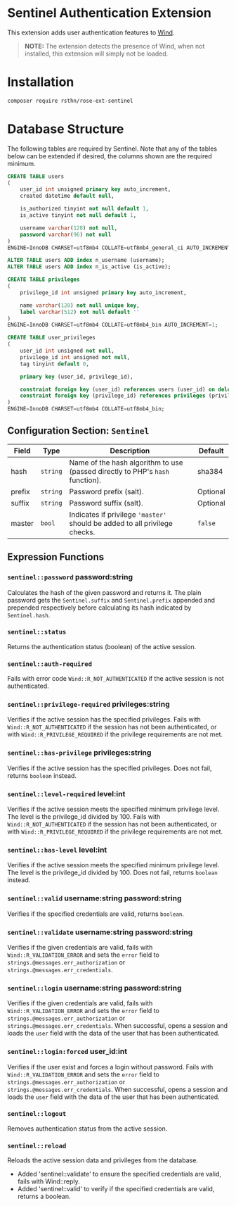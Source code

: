 # Sentinel Authentication Extension

This extension adds user authentication features to [Wind](https://github.com/rsthn/rose-ext-wind).

> **NOTE:** The extension detects the presence of Wind, when not installed, this extension will simply not be loaded.

# Installation

```sh
composer require rsthn/rose-ext-sentinel
```


# Database Structure

The following tables are required by Sentinel. Note that any of the tables below can be extended if desired, the columns shown are the required minimum.

```sql
CREATE TABLE users
(
    user_id int unsigned primary key auto_increment,
    created datetime default null,

    is_authorized tinyint not null default 1,
    is_active tinyint not null default 1,

    username varchar(128) not null,
    password varchar(96) not null
)
ENGINE=InnoDB CHARSET=utf8mb4 COLLATE=utf8mb4_general_ci AUTO_INCREMENT=1;

ALTER TABLE users ADD index n_username (username);
ALTER TABLE users ADD index n_is_active (is_active);
```

```sql
CREATE TABLE privileges
(
    privilege_id int unsigned primary key auto_increment,

    name varchar(128) not null unique key,
    label varchar(512) not null default ''
)
ENGINE=InnoDB CHARSET=utf8mb4 COLLATE=utf8mb4_bin AUTO_INCREMENT=1;
```

```sql
CREATE TABLE user_privileges
(
    user_id int unsigned not null,
    privilege_id int unsigned not null,
	tag tinyint default 0,

    primary key (user_id, privilege_id),

    constraint foreign key (user_id) references users (user_id) on delete cascade,
    constraint foreign key (privilege_id) references privileges (privilege_id) on delete cascade
)
ENGINE=InnoDB CHARSET=utf8mb4 COLLATE=utf8mb4_bin;
```

## Configuration Section: `Sentinel`


|Field|Type|Description|Default|
|----|----|-----------|-------|
|hash|`string`|Name of the hash algorithm to use (passed directly to PHP's `hash` function).|sha384
|prefix|`string`|Password prefix (salt).|Optional
|suffix|`string`|Password suffix (salt).|Optional
|master|`bool`|Indicates if privilege `'master'` should be added to all privilege checks.|`false`


## Expression Functions

### `sentinel::password` password:string

Calculates the hash of the given password and returns it. The plain password gets the `Sentinel.suffix` and `Sentinel.prefix` appended and prepended respectively before calculating its hash indicated by `Sentinel.hash`.

### `sentinel::status`

Returns the authentication status (boolean) of the active session.

### `sentinel::auth-required`

Fails with error code `Wind::R_NOT_AUTHENTICATED` if the active session is not authenticated.

### `sentinel::privilege-required` privileges:string

Verifies if the active session has the specified privileges. Fails with `Wind::R_NOT_AUTHENTICATED` if the session has not been authenticated, or with `Wind::R_PRIVILEGE_REQUIRED` if the privilege requirements are not met.

### `sentinel::has-privilege` privileges:string

Verifies if the active session has the specified privileges. Does not fail, returns `boolean` instead.

### `sentinel::level-required` level:int

Verifies if the active session meets the specified minimum privilege level. The level is the privilege_id divided by 100. Fails with `Wind::R_NOT_AUTHENTICATED` if the session has not been authenticated, or with `Wind::R_PRIVILEGE_REQUIRED` if the privilege requirements are not met.

### `sentinel::has-level` level:int

Verifies if the active session meets the specified minimum privilege level. The level is the privilege_id divided by 100. Does not fail, returns `boolean` instead.

### `sentinel::valid` username:string password:string

Verifies if the specified credentials are valid, returns `boolean`.

### `sentinel::validate` username:string password:string

Verifies if the given credentials are valid, fails with `Wind::R_VALIDATION_ERROR` and sets the `error` field to `strings.@messages.err_authorization` or `strings.@messages.err_credentials`.

### `sentinel::login` username:string password:string

Verifies if the given credentials are valid, fails with `Wind::R_VALIDATION_ERROR` and sets the `error` field to `strings.@messages.err_authorization` or `strings.@messages.err_credentials`. When successful, opens a session and loads the `user` field with the data of the user that has been authenticated.

### `sentinel::login:forced` user_id:int

Verifies if the user exist and forces a login without password. Fails with `Wind::R_VALIDATION_ERROR` and sets the `error` field to `strings.@messages.err_authorization` or `strings.@messages.err_credentials`. When successful, opens a session and loads the `user` field with the data of the user that has been authenticated.

### `sentinel::logout`

Removes authentication status from the active session.

### `sentinel::reload`

Reloads the active session data and privileges from the database.

- Added 'sentinel::validate' to ensure the specified credentials are valid, fails with Wind::reply.
- Added 'sentinel::valid' to verify if the specified credentials are valid, returns a boolean.
